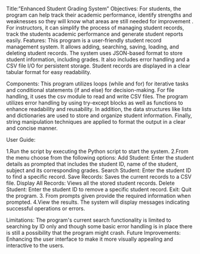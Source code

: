 Title:”Enhanced Student Grading System”
Objectives:
For students, the program can help track their academic performance, identify strengths and weaknesses so they will know what areas are still needed for improvement . For instructors, it can simplify the process of managing student records, track the students academic performance and  generate student  reports easily.
Features:
This program is  a user-friendly student record management system. It allows adding, searching, saving, loading, and deleting student records. The system uses JSON-based format to store student information, including grades. It also includes error handling  and a CSV file I/O for persistent storage. Student records are displayed in a clear tabular format for easy readability.

Components:
This program  utilizes loops (while and for) for iterative tasks and conditional statements (if and else) for decision-making. For file handling, it uses the csv module to read and write CSV files. The program utilizes error handling by  using try-except blocks as well as functions to enhance readability and reusability. In addition, the data structures like lists and dictionaries are used to store and organize student information. Finally, string manipulation techniques are applied to format the output in a clear and concise manner.

User Guide:

1.Run the script by executing  the Python script to start the system.
2.From the menu choose from the following options:
Add Student: Enter the student details  as prompted that includes the student ID, name of the student, subject and its corresponding grades.
Search Student: Enter the student ID to find a specific record.
Save Records: Saves the current records to a CSV file.
Display All Records: Views all the stored student records.
Delete Student: Enter the student ID to remove a  specific student record.
Exit: Quit  the program.
3. From prompts given provide the required information when prompted.
4.View the results. The system will display messages indicating successful operations or errors.

Limitations:
The program's  current search functionality is limited to searching by ID only and though some basic error handling is in place there is still a possibility that the program might  crash. 
Future Improvements:
​​Enhancing the user interface to make it more visually appealing and interactive to the users.

